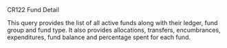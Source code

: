 CR122 
Fund Detail

This query provides the list of all active funds along with their ledger, fund group and fund type.  It also provides allocations, transfers, encumbrances, expenditures, fund balance and percentage spent for each fund. 
